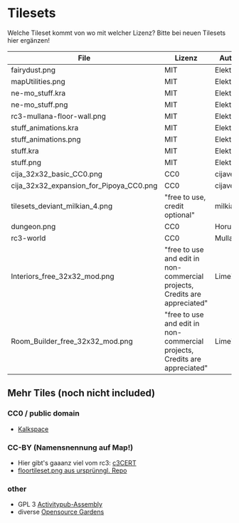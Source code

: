 # Tilesets

Welche Tileset kommt von wo mit welcher Lizenz? Bitte bei neuen Tilesets hier ergänzen!

| File | Lizenz | Author\*in | URL | Abrufdatum |
| ---  | ---    | ---        | --- | ---        |
|fairydust.png | MIT | Elektroglitzer | <https://github.com/Elektroglitzer/rc3map> | 10.01.2021 |
|mapUtilities.png | MIT | Elektroglitzer | <https://github.com/Elektroglitzer/rc3map> | 10.01.2021 |
|ne-mo\_stuff.kra | MIT | Elektroglitzer | <https://github.com/Elektroglitzer/rc3map> | 10.01.2021 |
|ne-mo\_stuff.png | MIT | Elektroglitzer | <https://github.com/Elektroglitzer/rc3map> | 10.01.2021 |
|rc3-mullana-floor-wall.png | MIT | Elektroglitzer | <https://github.com/Elektroglitzer/rc3map> | 10.01.2021 |
|stuff\_animations.kra | MIT | Elektroglitzer | <https://github.com/Elektroglitzer/rc3map> | 10.01.2021 |
|stuff\_animations.png | MIT | Elektroglitzer | <https://github.com/Elektroglitzer/rc3map> | 10.01.2021 |
|stuff.kra | MIT | Elektroglitzer | <https://github.com/Elektroglitzer/rc3map> | 10.01.2021 |
|stuff.png | MIT | Elektroglitzer | <https://github.com/Elektroglitzer/rc3map> | 10.01.2021 |
|cija\_32x32\_basic\_CC0.png | CC0 | cijavel | <https://github.com/cijavel/tileset_Bytewerk> | 10.01.2021 |
|cija\_32x32\_expansion\_for\_Pipoya\_CC0.png | CC0 | cijavel | <https://github.com/cijavel/tileset_Bytewerk> | 10.01.2021 |
|tilesets\_deviant\_milkian\_4.png | "free to use, credit optional" | milkian | <https://www.deviantart.com/milkian/art/Tilesets-Modern-Mack-723975011> | |
|dungeon.png | CC0 | HorusKDI | <https://opengameart.org/content/dungeon-tileset-4> | 10.01.2021 |
|rc3-world | CC0 | Mullana | <https://git.cccv.de/rc3/world-tiles/-/tree/master> | 10.01.2021 |
|Interiors\_free\_32x32\_mod.png | "free to use and edit in non-commercial projects, Credits are appreciated" | LimeZu | <https://limezu.itch.io/moderninteriors/devlog/244045/free-version-overview-18042021-update> | 02.05.2021 |
|Room\_Builder\_free\_32x32\_mod.png | "free to use and edit in non-commercial projects, Credits are appreciated" | LimeZu | <https://limezu.itch.io/moderninteriors/devlog/244045/free-version-overview-18042021-update> | 02.05.2021 |


## Mehr Tiles (noch nicht included)

### CC0 / public domain

 * [Kalkspace](https://github.com/kalkspace/pixel)

### CC-BY (Namensnennung auf Map!)

 * Hier gibt's gaaanz viel vom rc3: [c3CERT](https://github.com/c3CERT/rc3_tiles)
 * [floortileset.png aus ursprünngl. Repo](https://www.deviantart.com/3lv3n/art/Grass-and-dungeon-floor-tile-map-with-some-snow-700702945)

### other

  * GPL 3 [Activitypub-Assembly](https://github.com/sebilasse/activitypub-rC3-strand)
  * diverse [Opensource Gardens](https://github.com/dreirik/opensrcgardens-at-rc3)

